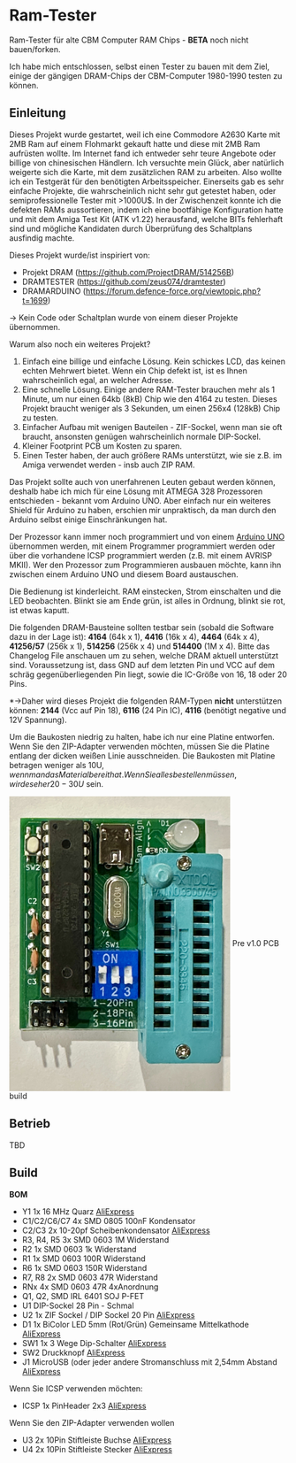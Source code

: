 # Ram-Tester
Ram-Tester für alte CBM Computer RAM Chips - **BETA** noch nicht bauen/forken.

Ich habe mich entschlossen, selbst einen Tester zu bauen mit dem Ziel, einige der gängigen DRAM-Chips der CBM-Computer 1980-1990 testen zu können.

## Einleitung
Dieses Projekt wurde gestartet, weil ich eine Commodore A2630 Karte mit 2MB Ram auf einem Flohmarkt gekauft hatte und diese mit 2MB Ram aufrüsten wollte. Im Internet fand ich entweder sehr teure Angebote oder billige von chinesischen Händlern. Ich versuchte mein Glück, aber natürlich weigerte sich die Karte, mit dem zusätzlichen RAM zu arbeiten. Also wollte ich ein Testgerät für den benötigten Arbeitsspeicher. Einerseits gab es sehr einfache Projekte, die wahrscheinlich nicht sehr gut getestet haben, oder semiprofessionelle Tester mit >1000U$. In der Zwischenzeit konnte ich die defekten RAMs aussortieren, indem ich eine bootfähige Konfiguration hatte und mit dem Amiga Test Kit (ATK v1.22) herausfand, welche BITs fehlerhaft sind und mögliche Kandidaten durch Überprüfung des Schaltplans ausfindig machte. 

Dieses Projekt wurde/ist inspiriert von:
- Projekt DRAM (https://github.com/ProjectDRAM/514256B)
- DRAMTESTER (https://github.com/zeus074/dramtester) 
- DRAMARDUINO (https://forum.defence-force.org/viewtopic.php?t=1699)

-> Kein Code oder Schaltplan wurde von einem dieser Projekte übernommen.

Warum also noch ein weiteres Projekt? 
1. Einfach eine billige und einfache Lösung. Kein schickes LCD, das keinen echten Mehrwert bietet. Wenn ein Chip defekt ist, ist es Ihnen wahrscheinlich egal, an welcher Adresse.
2. Eine schnelle Lösung. Einige andere RAM-Tester brauchen mehr als 1 Minute, um nur einen 64kb (8kB) Chip wie den 4164 zu testen. Dieses Projekt braucht weniger als 3 Sekunden, um einen 256x4 (128kB) Chip zu testen.
3. Einfacher Aufbau mit wenigen Bauteilen - ZIF-Sockel, wenn man sie oft braucht, ansonsten genügen wahrscheinlich normale DIP-Sockel.
4. Kleiner Footprint PCB um Kosten zu sparen.
5. Einen Tester haben, der auch größere RAMs unterstützt, wie sie z.B. im Amiga verwendet werden - insb auch ZIP RAM. 

Das Projekt sollte auch von unerfahrenen Leuten gebaut werden können, deshalb habe ich mich für eine Lösung mit ATMEGA 328 Prozessoren entschieden - bekannt vom Arduino UNO. Aber einfach nur ein weiteres Shield für Arduino zu haben, erschien mir unpraktisch, da man durch den Arduino selbst einige Einschränkungen hat.

Der Prozessor kann immer noch programmiert und von einem [Arduino UNO](https://store.arduino.cc/products/arduino-uno-rev3) übernommen werden, mit einem Programmer programmiert werden oder über die vorhandene ICSP programmiert werden (z.B. mit einem AVRISP MKII). Wer den Prozessor zum Programmieren ausbauen möchte, kann ihn zwischen einem Arduino UNO und diesem Board austauschen. 

Die Bedienung ist kinderleicht. RAM einstecken, Strom einschalten und die LED beobachten. Blinkt sie am Ende grün, ist alles in Ordnung, blinkt sie rot, ist etwas kaputt. 

Die folgenden DRAM-Bausteine sollten testbar sein (sobald die Software dazu in der Lage ist): **4164** (64k x 1), **4416** (16k x 4), **4464** (64k x 4), **41256/57** (256k x 1), **514256** (256k x 4) und **514400** (1M x 4). Bitte das Changelog File anschauen um zu sehen, welche DRAM aktuell unterstützt sind. Voraussetzung ist, dass GND auf dem letzten Pin und VCC auf dem schräg gegenüberliegenden Pin liegt, sowie die IC-Größe von 16, 18 oder 20 Pins. 

*->Daher wird dieses Projekt die folgenden RAM-Typen **nicht** unterstützen können: **2144** (Vcc auf Pin 18), **6116** (24 Pin IC), **4116** (benötigt negative und 12V Spannung).

Um die Baukosten niedrig zu halten, habe ich nur eine Platine entworfen. Wenn Sie den ZIP-Adapter verwenden möchten, müssen Sie die Platine entlang der dicken weißen Linie ausschneiden. Die Baukosten mit Platine betragen weniger als 10U$, wenn man das Material bereit hat. Wenn Sie alles bestellen müssen, wird es eher 20-30U$ sein.

<img src="https://raw.githubusercontent.com/tops4u/Ram-Tester/refs/heads/main/Schematic/IMG_2988.jpeg" width="400px" align="center"/>
Pre v1.0 PCB build

## Betrieb
TBD

## Build
**BOM**
- Y1 1x 16 MHz Quarz [AliExpress](https://aliexpress.com/item/1005006119798769.html)
- C1/C2/C6/C7 4x SMD 0805 100nF Kondensator 
- C2/C3 2x 10-20pf Scheibenkondensator [AliExpress](https://aliexpress.com/item/1005003167676803.html)
- R3, R4, R5 3x SMD 0603 1M Widerstand
- R2 1x SMD 0603 1k Widerstand
- R1 1x SMD 0603 100R Widerstand
- R6 1x SMD 0603 150R Widerstand
- R7, R8 2x SMD 0603 47R Widerstand
- RNx 4x SMD 0603 47R 4xAnordnung
- Q1, Q2, SMD IRL 6401 SOJ P-FET
- U1 DIP-Sockel 28 Pin - Schmal
- U2 1x ZIF Sockel / DIP Sockel 20 Pin [AliExpress](https://aliexpress.com/item/1005007205054381.html)
- D1 1x BiColor LED 5mm (Rot/Grün) Gemeinsame Mittelkathode [AliExpress](https://aliexpress.com/item/1005006014283662.html)
- SW1 1x 3 Wege Dip-Schalter [AliExpress](https://aliexpress.com/item/4001205849246.html)
- SW2 Druckknopf [AliExpress](https://aliexpress.com/item/4000555847543.html)
- J1 MicroUSB (oder jeder andere Stromanschluss mit 2,54mm Abstand [AliExpress](https://aliexpress.com/item/1005001515820458.html)
  
Wenn Sie ICSP verwenden möchten:
- ICSP 1x PinHeader 2x3 [AliExpress](https://aliexpress.com/item/4000303366348.html)
  
Wenn Sie den ZIP-Adapter verwenden wollen
- U3 2x 10Pin Stiftleiste Buchse [AliExpress](https://aliexpress.com/item/32717301965.html)
- U4 2x 10Pin Stiftleiste Stecker [AliExpress](https://aliexpress.com/item/1005005390193356.html)
